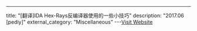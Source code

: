 ---
title: "[翻译]IDA Hex-Rays反编译器使用的一些小技巧"
description: "2017.06 [pediy]"
external_category: "Miscellaneous"
---[Visit Website](https://bbs.pediy.com/thread-218780.htm)

